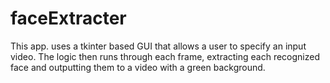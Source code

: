# faceExtracter
This app. uses a tkinter based GUI that allows a user to specify an input video. The logic then runs through each frame, extracting each recognized face and outputting them to a video with a green background.
